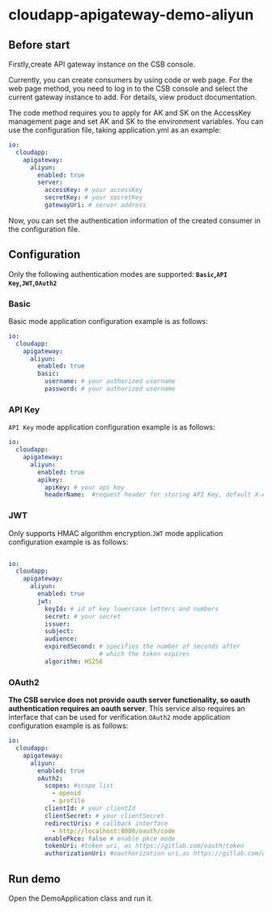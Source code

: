 # cloudapp-apigateway-demo-aliyun

## Before start

Firstly,create API gateway instance on the CSB console.

Currently, you can create consumers by using code or web page.
For the web page method, you need to log in to the CSB console
and select the current gateway instance to add. For details,
view product documentation. 

The code method requires you to apply for AK and SK on the 
AccessKey management page and set AK and SK to the environment
variables. You can use the configuration file, taking
application.yml as an example:

```yaml
io:
  cloudapp:
    apigateway:
      aliyun:
        enabled: true
        server:
          accessKey: # your accessKey
          secretKey: # your secretKey
          gatewayUri: # server address

```
Now, you can set the authentication information of the created consumer in the configuration file.

## Configuration

Only the following authentication modes are supported: **`Basic`,`API Key`,`JWT`,`OAuth2`**

### Basic
Basic mode application configuration example is as follows:
```yaml
io:
  cloudapp:
    apigateway:
      aliyun:
        enabled: true
        basic:
          username: # your authorized username
          password: # your authorized username
```

### API Key
`API Key` mode application configuration example is as follows:
```yaml
io:
  cloudapp:
    apigateway:
      aliyun:
        enabled: true
        apikey:
          apiKey: # your api key
          headerName:  #request header for storing API Key, default X-API-KEY
```

### JWT

Only supports HMAC algorithm encryption.`JWT` mode application configuration example is as follows:

```yaml

io:
  cloudapp:
    apigateway:
      aliyun:
        enabled: true
        jwt:
          keyId: # id of key lowercase letters and numbers
          secret: # your secret
          issuer:
          subject:
          audience:
          expiredSecond: # specifies the number of seconds after
                         # which the token expires
          algorithm: HS256
```

### OAuth2

**The CSB service does not provide oauth server functionality, so oauth
authentication requires an oauth server**. This service also requires an
interface that can be used for verification.`OAuth2` mode application configuration example is as follows:

```yaml
io:
  cloudapp:
    apigateway:
      aliyun:
        enabled: true
        oAuth2:
          scopes: #scope list
            - openid
            - profile
          clientId: # your clientId
          clientSecret: # your clientSecret
          redirectUris: # callback interface
            - http://localhost:8080/oauth/code
          enablePkce: false # enable pkce mode
          tokenUri: #token uri, as https://gitlab.com/oauth/token
          authorizationUri: #oauthorization uri,as https://gitlab.com/oauth/authorize
```

## Run demo

Open the DemoApplication class and run it.